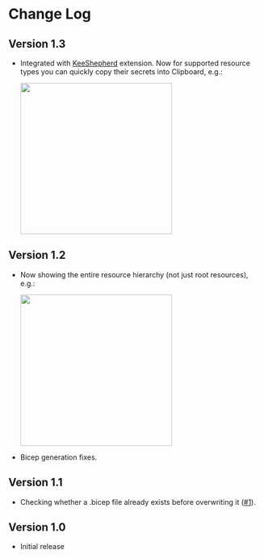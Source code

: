 # Change Log

## Version 1.3

- Integrated with [KeeShepherd](https://marketplace.visualstudio.com/items?itemName=kee-shepherd.kee-shepherd-vscode) extension. Now for supported resource types you can quickly copy their secrets into Clipboard, e.g.:

  <img width="300px" src="https://github.com/scale-tone/azure-resource-explorer-vscode/assets/5447190/3dc121a8-fe40-42f5-adc0-4b8f690555ae"/>

## Version 1.2

- Now showing the entire resource hierarchy (not just root resources), e.g.:

  <img width="300px" src="https://github.com/scale-tone/azure-resource-explorer-vscode/assets/5447190/4d64bf91-758f-4663-8c2b-d8db1201eeda" />

- Bicep generation fixes.

## Version 1.1

- Checking whether a .bicep file already exists before overwriting it ([#1](https://github.com/scale-tone/azure-resource-explorer-vscode/issues/1)).

## Version 1.0

- Initial release

